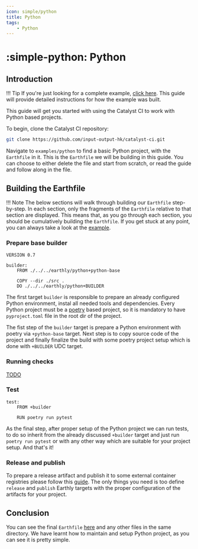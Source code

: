 ```yaml
---
icon: simple/python
title: Python
tags: 
    - Python
---
```


<!-- markdownlint-disable single-h1 -->
# :simple-python: Python
<!-- markdownlint-enable single-h1 -->

## Introduction

<!-- markdownlint-disable max-one-sentence-per-line -->
!!! Tip
    If you're just looking for a complete example,
    [click here](https://github.com/input-output-hk/catalyst-ci/blob/master/examples/python/Earthfile).
    This guide will provide detailed instructions for how the example was built.
<!-- markdownlint-enable max-one-sentence-per-line -->

This guide will get you started with using the Catalyst CI to work with Python based projects.

To begin, clone the Catalyst CI repository:

```bash
git clone https://github.com/input-output-hk/catalyst-ci.git
```

Navigate to `examples/python` to find a basic Python project, with the `Earthfile` in it.
This is the `Earthfile` we will be building in this guide.
You can choose to either delete the file and start from scratch,
or read the guide and follow along in the file.

## Building the Earthfile

<!-- markdownlint-disable max-one-sentence-per-line -->
!!! Note
    The below sections will walk through building our `Earthfile` step-by-step.
    In each section, only the fragments of the `Earthfile` relative to that section are displayed.
    This means that, as you go through each section, you should be cumulatively building the `Earthfile`.
    If you get stuck at any point, you can always take a look at the
    [example](https://github.com/input-output-hk/catalyst-ci/blob/master/examples/python/Earthfile).
<!-- markdownlint-enable max-one-sentence-per-line -->

### Prepare base builder

```Earthfile
VERSION 0.7

builder:
    FROM ./../../earthly/python+python-base

    COPY --dir ./src .
    DO ./../../earthly/python+BUILDER
```

The first target `builder` is responsible to prepare an already configured Python environment,
instal all needed tools and dependencies.
Every Python project must be a [poetry](https://python-poetry.org) based project,
so it is mandatory to have `pyproject.toml` file in the root dir of the project.

The fist step of the `builder` target is prepare a Python environment
with poetry via `+python-base` target.
Next step is to copy source code of the project and finally finalize the build
with some poetry project setup which is done with `+BUILDER` UDC target.

### Running checks

[TODO](https://github.com/input-output-hk/catalyst-ci/issues/98)

### Test

```Earthfile
test:
    FROM +builder

    RUN poetry run pytest
```

As the final step, after proper setup of the Python project we can run tests,
to do so
inherit from the already discussed `+builder` target and just run `poetry run pytest`
or with any other way which are suitable for your project setup.
And that's it!

### Release and publish

To prepare a release artifact and publish it to some external container registries
please follow this [guide](./../../onboarding/index.md).
The only things you need is too define `release` and `publish` Earthly targets
with the proper configuration of the artifacts for your project.

## Conclusion

You can see the final `Earthfile` [here](https://github.com/input-output-hk/catalyst-ci/blob/master/examples/python/Earthfile)
and any other files in the same directory.
We have learnt how to maintain and setup Python project, as you can see it is pretty simple.
